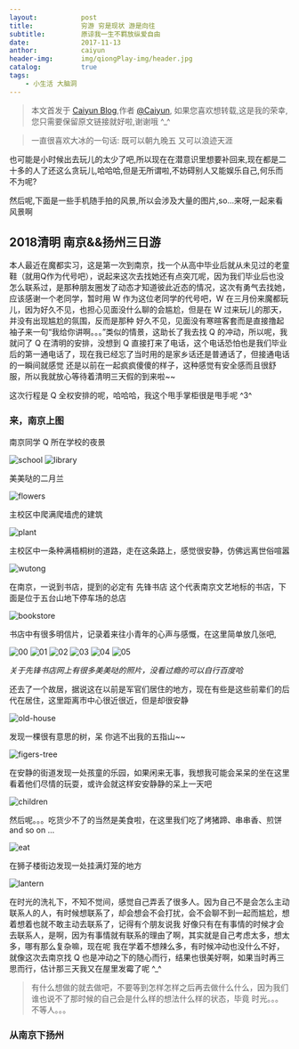 ```yaml
---
layout:           post
title:            穷游 穷是现状 游是向往
subtitle:         原谅我一生不羁放纵爱自由
date:             2017-11-13
anthor:           caiyun
header-img:       img/qiongPlay-img/header.jpg
catalog:          true
tags:             
    - 小生活 大脑洞
---
```

> 本文首发于 [Caiyun Blog](http://agcaiyun.cn/ ),作者 [@Caiyun](https://github.com/Agcaiyun),  如果您喜欢想转载,这是我的荣幸,您只需要保留原文链接就好啦,谢谢哦 ^_^

> 一直很喜欢大冰的一句话: 既可以朝九晚五 又可以浪迹天涯

也可能是小时候出去玩儿的太少了吧,所以现在在潜意识里想要补回来,现在都是二十多的人了还这么贪玩儿,哈哈哈,但是无所谓啦,不妨碍别人又能娱乐自己,何乐而不为呢?

然后呢,下面是一些手机随手拍的风景,所以会涉及大量的图片,so...来呀,一起来看风景啊

## 2018清明 南京&&扬州三日游
本人最近在魔都实习，这是第一次到南京，找一个从高中毕业后就从未见过的老童鞋（就用Q作为代号吧），说起来这次去找她还有点突兀呢，因为我们毕业后也没怎么联系过，是那种朋友圈发了动态才知道彼此近态的情况，这次有勇气去找她，应该感谢一个老同学，暂时用 W 作为这位老同学的代号吧，W 在三月份来魔都玩儿，因为好久不见，也担心见面没什么聊的会尴尬，但是在 W 过来玩儿的那天，并没有出现尴尬的氛围，反而是那种 好久不见，见面没有寒暄客套而是直接撸起袖子来一句“我给你讲啊。。。”类似的情景，这助长了我去找 Q 的冲动，所以呢，我就问了 Q 在清明的安排，没想到 Q 直接打来了电话，这个电话恐怕也是我们毕业后的第一通电话了，现在我已经忘了当时用的是家乡话还是普通话了，但接通电话的一瞬间就感觉 还是以前在一起疯疯傻傻的样子，这种感觉有安全感而且很舒服，所以我就放心等待着清明三天假的到来啦~~

这次行程是 Q 全权安排的呢，哈哈哈，我这个甩手掌柜很是甩手呢 ^3^

### 来，南京上图
南京同学 Q 所在学校的夜景

![school](http://ow2akcnvb.bkt.clouddn.com/school.jpg)
![library](http://ow2akcnvb.bkt.clouddn.com/library.jpg)

美美哒的二月兰

![flowers](http://ow2akcnvb.bkt.clouddn.com/flowers.jpg)

主校区中爬满爬墙虎的建筑

![plant](http://ow2akcnvb.bkt.clouddn.com/plant.jpg)

主校区中一条种满梧桐树的道路，走在这条路上，感觉很安静，仿佛远离世俗喧嚣

![wutong](http://ow2akcnvb.bkt.clouddn.com/wutong.jpg)

在南京，一说到书店，提到的必定有 先锋书店 这个代表南京文艺地标的书店，下面是位于五台山地下停车场的总店

![bookstore](http://ow2akcnvb.bkt.clouddn.com/bookstore.jpg)

书店中有很多明信片，记录着来往小青年的心声与感慨，在这里简单放几张吧,

![00](http://ow2akcnvb.bkt.clouddn.com/00.jpg)
![01](http://ow2akcnvb.bkt.clouddn.com/01.jpg)
![02](http://ow2akcnvb.bkt.clouddn.com/02.jpg)
![03](http://ow2akcnvb.bkt.clouddn.com/03.jpg)
![04](http://ow2akcnvb.bkt.clouddn.com/04.jpg)
![05](http://ow2akcnvb.bkt.clouddn.com/05.jpg)

*关于先锋书店网上有很多美美哒的照片，没看过瘾的可以自行百度哈*

还去了一个故居，据说这在以前是军官们居住的地方，现在有些是这些前辈们的后代在居住，这里距离市中心很近很近，但是却很安静

![old-house](http://ow2akcnvb.bkt.clouddn.com/old-house.jpg)

发现一棵很有意思的树，呆  你逃不出我的五指山~~

![figers-tree](http://ow2akcnvb.bkt.clouddn.com/figers-tree.jpg)

在安静的街道发现一处孩童的乐园，如果闲来无事，我想我可能会呆呆的坐在这里看着他们尽情的玩耍，或许会就这样安安静静的呆上一天吧

![children](http://ow2akcnvb.bkt.clouddn.com/children.jpg)

然后呢。。。吃货少不了的当然是美食啦，在这里我们吃了烤猪蹄、串串香、煎饼 and so on  ...

![eat](http://ow2akcnvb.bkt.clouddn.com/eat.jpg)

在狮子楼街边发现一处挂满灯笼的地方

![lantern](http://ow2akcnvb.bkt.clouddn.com/lantern.jpg)

在时光的洗礼下，不知不觉间，感觉自己弄丢了很多人。因为自己不是会怎么主动联系人的人，有时候想联系了，却会想会不会打扰，会不会聊不到一起而尴尬，想着想着也就不敢主动去联系了，记得有个朋友说我 好像只有在有事情的时候才会去联系人，是啊，因为有事情就有联系的理由了啊，其实就是自己考虑太多，想太多，哪有那么复杂嘛，现在呢 我在学着不想辣么多，有时候冲动也没什么不好，就像这次去南京找 Q 也是冲动之下的随心而行，结果也很美好啊，如果当时再三思而行，估计那三天我又在屋里发霉了呢 ^_^

> 有什么想做的就去做吧，不要等到怎样怎样之后再去做什么什么，因为我们谁也说不了那时候的自己会是什么样的想法什么样的状态，毕竟 时光。。。不等人。。。

### 从南京下扬州
